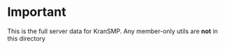 # Important

This is the full server data for KranSMP. Any member-only utils are **not** in this directory
